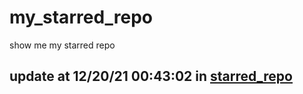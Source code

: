 # my_starred_repo
show me my starred repo

update at 12/20/21 00:43:02 in [starred_repo](./index.html)
---

